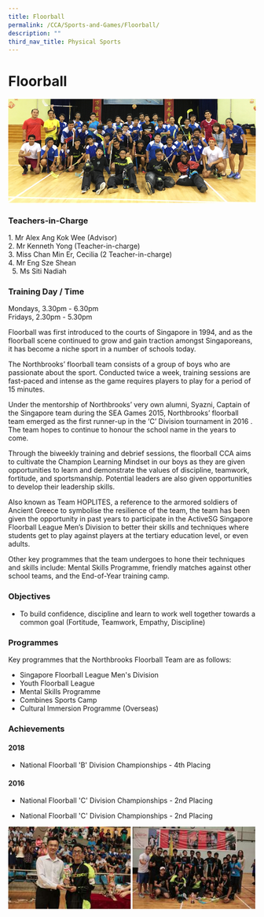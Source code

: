 ```yaml
---
title: Floorball
permalink: /CCA/Sports-and-Games/Floorball/
description: ""
third_nav_title: Physical Sports
---
```

Floorball
=========
![](/images/floorball.jpeg)

### Teachers-in-Charge

1\. Mr Alex Ang Kok Wee (Advisor) <br>
2\. Mr Kenneth Yong (Teacher-in-charge) <br>
3\. Miss Chan Min Er, Cecilia (2 Teacher-in-charge) <br>
4\. Mr Eng Sze Shean <br> 
5\. Ms Siti Nadiah

### Training Day / Time

Mondays, 3.30pm - 6.30pm  
Fridays, 2.30pm - 5.30pm  

Floorball was first introduced to the courts of Singapore in 1994, and as the floorball scene continued to grow and gain traction amongst Singaporeans, it has become a niche sport in a number of schools today.  
  
The Northbrooks’ floorball team consists of a group of boys who are passionate about the sport. Conducted twice a week, training sessions are fast-paced and intense as the game requires players to play for a period of 15 minutes.  
  
Under the mentorship of Northbrooks’ very own alumni, Syazni, Captain of the Singapore team during the SEA Games 2015, Northbrooks’ floorball team emerged as the first runner-up in the ‘C’ Division tournament in 2016 . The team hopes to continue to honour the school name in the years to come.  
  
Through the biweekly training and debrief sessions, the floorball CCA aims to cultivate the Champion Learning Mindset in our boys as they are given opportunities to learn and demonstrate the values of discipline, teamwork, fortitude, and sportsmanship. Potential leaders are also given opportunities to develop their leadership skills.  
  
Also known as Team HOPLITES, a reference to the armored soldiers of Ancient Greece to symbolise the resilience of the team, the team has been given the opportunity in past years to participate in the ActiveSG Singapore Floorball League Men’s Division to better their skills and techniques where students get to play against players at the tertiary education level, or even adults.  
  
Other key programmes that the team undergoes to hone their techniques and skills include: Mental Skills Programme, friendly matches against other school teams, and the End-of-Year training camp.

### Objectives

*   To build confidence, discipline and learn to work well together towards a common goal (Fortitude, Teamwork, Empathy, Discipline)

### Programmes

Key programmes that the Northbrooks Floorball Team are as follows:  
  

*   Singapore Floorball League Men's Division
*   Youth Floorball League
*   Mental Skills Programme
*   Combines Sports Camp
*   Cultural Immersion Programme (Overseas)

### Achievements

  

#### 2018

*   National Floorball 'B' Division Championships - 4th Placing

  

#### 2016

*   National Floorball 'C' Division Championships - 2nd Placing

*   National Floorball 'C' Division Championships - 2nd Placing

![](/images/floorball2.png)

